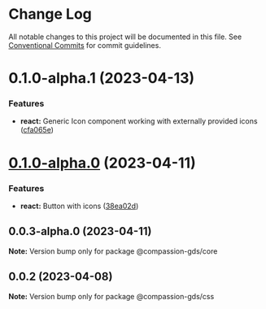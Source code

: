 # Change Log

All notable changes to this project will be documented in this file.
See [Conventional Commits](https://conventionalcommits.org) for commit guidelines.

# 0.1.0-alpha.1 (2023-04-13)

### Features

- **react:** Generic Icon component working with externally provided icons ([cfa065e](https://github.com/compassion-global-experience/compassion-design-system/commit/cfa065ea998893a28e24a96615dacecc2697e588))

# [0.1.0-alpha.0](https://github.com/compassion-global-experience/compassion-design-system/compare/@compassion-gds/core@0.0.3-alpha.0...@compassion-gds/core@0.1.0-alpha.0) (2023-04-11)

### Features

- **react:** Button with icons ([38ea02d](https://github.com/compassion-global-experience/compassion-design-system/commit/38ea02d7fe004d532600e08bea3d10315660d5e5))

## 0.0.3-alpha.0 (2023-04-11)

**Note:** Version bump only for package @compassion-gds/core

## 0.0.2 (2023-04-08)

**Note:** Version bump only for package @compassion-gds/css
